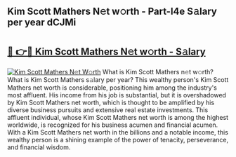 ## Kim Scott Mathers N𝚎t w𝚘rth - Part-l4e S𝚊lary per year dCJMi

# <h2><a href="http://gc55ty.nevu.top/?p=Kim+Scott+Mathers">🔗 👉🔴 Kim Scott Mathers N𝚎t w𝚘rth - S𝚊lary</a></h2>

[![Kim Scott Mathers N𝚎t W𝚘rth](https://i.imgur.com/Oavwk0R.jpeg)](http://gc55ty.nevu.top/?p=Kim+Scott+Mathers)
What is Kim Scott Mathers n𝚎t w𝚘rth? What is Kim Scott Mathers s𝚊lary per year?
This wealthy person's Kim Scott Mathers net worth is considerable, positioning him among the industry's most affluent. His income from his job is substantial, but it is overshadowed by Kim Scott Mathers net worth, which is thought to be amplified by his diverse business pursuits and extensive real estate investments. This affluent individual, whose Kim Scott Mathers net worth is among the highest worldwide, is recognized for his business acumen and financial acumen. With a Kim Scott Mathers net worth in the billions and a notable income, this wealthy person is a shining example of the power of tenacity, perseverance, and financial wisdom.
